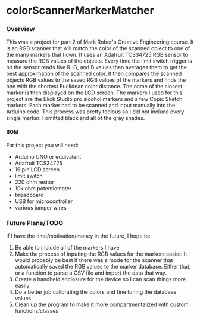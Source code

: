 # colorScannerMarkerMatcher
### Overview
This was a project for part 2 of Mark Rober's Creative Engineering course. It is an RGB scanner that will match the color of the scanned object to one of the many markers that I own. It uses an Adafruit TCS34725 RGB sensor to measure the RGB values of the objects. Every time the limit switch trigger is hit the sensor reads five R, G, and B values then averages them to get the best approximation of the scanned color. It then compares the scanned objects RGB values to the saved RGB values of the markers and finds the one with the shortest Euclidean color distance. The name of the closest marker is then displayed on the LCD screen. The markers I used for this project are the Blick Studio pro alcohol markers and a few Copic Sketch markers. Each marker had to be scanned and input manually into the Arduino code. This process was pretty tedious so I did not include every single marker. I omitted black and all of the gray shades. 

#### BOM
For this project you will need:
- Arduino UNO or equivalent
- Adafruit TCS34725
- 16 pin LCD screen
- limit switch
- 220 ohm resitor
- 10k ohm potentiometer
- breadboard
- USB for microcontroller
- various jumper wires

### Future Plans/TODO
If I have the time/motivation/money in the future, I hope to:
1. Be able to include all of the markers I have 
2. Make the process of inputing the RGB values for the markers easier. It would probably be best if there was a mode for the scanner that automatically saved the RGB values to the marker database. Either that, or a function to parse a CSV file and import the data that way. 
3. Create a handheld enclosure for the device so I can scan things more easily
4. Do a better job calibrating the colors and fine tuning the database values
5. Clean up the program to make it more compartmentalized with custom functions/classes
